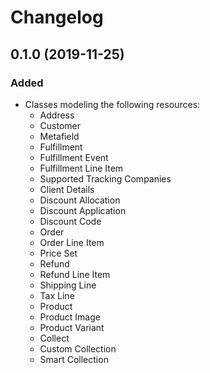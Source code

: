 # Changelog

## 0.1.0 (2019-11-25)

### Added

- Classes modeling the following resources:
    - Address
    - Customer
    - Metafield
    - Fulfillment
    - Fulfillment Event
    - Fulfillment Line Item
    - Supported Tracking Companies
    - Client Details
    - Discount Allocation
    - Discount Application
    - Discount Code
    - Order
    - Order Line Item
    - Price Set
    - Refund
    - Refund Line Item
    - Shipping Line
    - Tax Line
    - Product
    - Product Image
    - Product Variant
    - Collect
    - Custom Collection
    - Smart Collection
